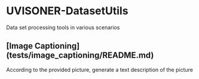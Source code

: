 <H1> UVISONER-DatasetUtils</H1>
Data set processing tools in various scenarios

<H2>[Image Captioning](tests/image_captioning/README.md)</H2>
According to the provided picture, generate a text description of the picture

